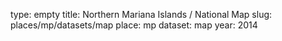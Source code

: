 type: empty
title: Northern Mariana Islands / National Map
slug: places/mp/datasets/map
place: mp
dataset: map
year: 2014
